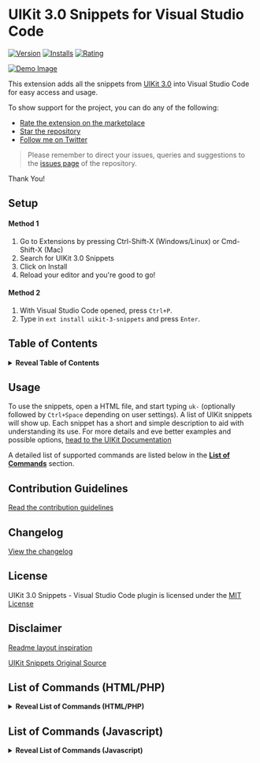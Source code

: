 # UIKit 3.0 Snippets for Visual Studio Code

[![Version](https://vsmarketplacebadge.apphb.com/version/Keno.uikit-3-snippets.svg)](https://marketplace.visualstudio.com/items?itemName=Keno.uikit-3-snippets)
[![Installs](https://vsmarketplacebadge.apphb.com/installs/Keno.uikit-3-snippets.svg)](https://marketplace.visualstudio.com/items?itemName=Keno.uikit-3-snippets)
[![Rating](https://vsmarketplacebadge.apphb.com/rating/Keno.uikit-3-snippets.svg)](https://marketplace.visualstudio.com/items?itemName=Keno.uikit-3-snippets)

[![Demo Image](https://zippy.gfycat.com/AmusingGiftedJumpingbean.gif)](https://gfycat.com/AmusingGiftedJumpingbean)

This extension adds all the snippets from [UIKit 3.0](https://getuikit.com/docs/introduction) into Visual Studio Code for easy access and usage.

To show support for the project, you can do any of the following:

- [Rate the extension on the marketplace](https://marketplace.visualstudio.com/items?itemName=Keno.uikit-3-snippets)
- [Star the repository](https://github.com/dons20/UIKit-VSCode)
- [Follow me on Twitter](https://twitter.com/KCInnovations)

> Please remember to direct your issues, queries and suggestions to the [issues page](https://github.com/dons20/UIKit-VSCode/issues) of the repository.

Thank You!

## Setup

#### Method 1

1. Go to Extensions by pressing Ctrl-Shift-X (Windows/Linux) or Cmd-Shift-X (Mac)
2. Search for UIKit 3.0 Snippets
3. Click on Install
4. Reload your editor and you're good to go!

#### Method 2

1. With Visual Studio Code opened, press `Ctrl+P`.
2. Type in `ext install uikit-3-snippets` and press `Enter`.

## Table of Contents

<details>
  <summary><strong>Reveal Table of Contents</strong></summary>
  <p>

- [UIKit 3.0 Snippets](#uikit-30-snippets-for-visual-studio-code)
- [Setup](#setup)
  - [Method 1](#method-1)
  - [Method 2](#method-2)
- [Table of Contents](#table-of-contents)
- [Usage](#usage)
- [Contribution Guidelines](#contribution-guidelines)
  - [Snippet Template](#snippet-template)
- [Changelog](#changelog)
- [License](#license)
- [Disclaimer](#disclaimer)
- [List of Commands (HTML5/PHP)](#list-of-commands-htmlphp)

  <details>
  <summary><strong>Reveal List of Commands (HTML5/PHP)</strong></summary>
  <p>

  - [UIKit Master Template](#uikit-master-template)
  - [Accordion](#accordion)
  - [Alert](#alert)
  - [Alignment](#alignment)
  - [Animation](#animation)
  - [Article](#article)
  - [Background](#background)
  - [Badge](#badge)
  - [Breadcrumb](#breadcrumb)
  - [Button](#button)
  - [Card](#card)
  - [Close](#close)
  - [Column](#column)
  - [Comment](#comment)
  - [Container](#container)
  - [Countdown](#countdown)
  - [Cover](#cover)
  - [Description List](#description-list)
  - [Disabled](#disabled)
  - [Divider](#divider)
  - [Dotnav](#dotnav)
  - [Drop](#drop)
  - [Dropdown](#dropdown)
  - [Flex](#flex)
  - [Form](#form)
  - [Grid](#grid)
  - [Grid Parallax](#grid-parallax)
  - [Heading](#heading)
  - [Icon](#icon)
  - [Iconnav](#iconnav)
  - [Inverse](#inverse)
  - [Label](#label)
  - [Lightbox](#lightbox)
  - [Link](#link)
  - [List](#list)
  - [Margin](#margin)
  - [Marker](#marker)
  - [Modal](#modal)
  - [Nav](#nav)
  - [Navbar](#navbar)
  - [Notification](#notification)
  - [Offcanvas](#offcanvas)
  - [Overlay](#overlay)
  - [Padding](#padding)
  - [Pagination](#pagination)
  - [Parallax](#parallax)
  - [Placeholder](#placeholder)
  - [Position](#position)
  - [Progress](#progress)
  - [Scroll](#scroll)
  - [Scrollspy](#scrollspy)
  - [Search](#search)
  - [Section](#section)
  - [Slidenav](#slidenav)
  - [Slider](#slider)
  - [Slideshow](#slideshow)
  - [Sortable](#sortable)
  - [Spinner](#spinner)
  - [Sticky](#sticky)
  - [Subnav](#subnav)
  - [Switcher](#switcher)
  - [Tab](#tab)
  - [Table](#table)
  - [Text](#text)
  - [Thumbnav](#thumbnav)
  - [Tile](#tile)
  - [Toggle](#toggle)
  - [Tooltip](#tooltip)
  - [Totop](#totop)
  - [Transition](#transition)
  - [Upload](#upload)
  - [Utility](#utility)
  - [Visibility](#visibility)
  - [Width](#width)
    </p>
    </details>

- [List of Commands (Javascript)](#list-of-commands-javascript)

      <details>
      <summary><strong>Reveal List of Commands (Javascript)</strong></summary>
      <p>

        * [Accordion JS](#accordion-js)
        * [Alert JS](#alert-js)
        * [Countdown JS](#countdown-js)
        * [Cover JS](#cover-js)
        * [Drop JS](#drop-js)
        * [Dropdown JS](#dropdown-js)
        * [Form JS](#form-js)
        * [Grid JS](#grid-js)
        * [Grid Parallax JS](#grid-parallax-js)
        * [Icon JS](#icon-js)
        * [Lightbox JS](#lightbox-js)
        * [Margin JS](#margin-js)
        * [Modal JS](#modal-js)
        * [Nav JS](#nav-js)
        * [Navbar JS](#navbar-js)
        * [Notification JS](#notification-js)
        * [Offcanvas JS](#offcanvas-js)
        * [Parallax JS](#parallax-js)
        * [Scroll JS](#scroll-js)
        * [Scrollspy JS](#scrollspy-js)
        * [Slider JS](#slider-js)
        * [Slideshow JS](#slideshow-js)
        * [Sortable JS](#sortable-js)
        * [Sticky JS](#sticky-js)
        * [Switcher JS](#switcher-js)
        * [Tab JS](#tab-js)
        * [Toggle JS](#toggle-js)
        * [Tooltip JS](#tooltip-js)
        * [Upload JS](#upload-js)
      </p>
      </details>

    </p>
  </details>

## Usage

To use the snippets, open a HTML file, and start typing `uk-` (optionally followed by `Ctrl+Space` depending on user settings). A list of UIKit snippets will show up.
Each snippet has a short and simple description to aid with understanding its use.
For more details and eve better examples and possible options, [head to the UIKit Documentation](https://getuikit.com/docs/introduction)

A detailed list of supported commands are listed below in the [**List of Commands**](#list-of-commands-htmlphp) section.

## Contribution Guidelines

[Read the contribution guidelines](./CONTRIBUTING.md)

## Changelog

[View the changelog](./CHANGELOG.md)

## License

UIKit 3.0 Snippets - Visual Studio Code plugin is licensed under the [MIT License](http://opensource.org/licenses/MIT)

## Disclaimer

[Readme layout inspiration](https://github.com/thekalinga/bootstrap4-vscode)

[UIKit Snippets Original Source](https://getuikit.com/docs/introduction)

## List of Commands (HTML/PHP)

<details>
  <summary><strong>Reveal List of Commands (HTML/PHP)</strong></summary>
  <p>
  
### UIKit Master Template
<details><summary>Reveal Content</summary>
<p>

|     Trigger     |                   Description                   |
| :-------------: | :---------------------------------------------: |
|      uk-$       |         Creates a basic UIKit template          |
| uk-$-css-import | Imports the default minified css file for UIKit |
| uk-$-js-import  |     Imports the minified scripts for UIKit      |

</p>
</details>

### Accordion

<details><summary>Reveal Content</summary>
<p>

|          Trigger           |                              Description                              |
| :------------------------: | :-------------------------------------------------------------------: |
|        uk-accordion        | [Attribute] Used to create an accordion element in a parent container |
|    uk-accordion-sample     |                 Creates a sample Accordion component                  |
|  uk-accordion-no-collapse  |               Accordion that always keeps one item open               |
| uk-accordion-multiple-open |       Accordion that allows multiple items to be opened at once       |
|  uk-accordion-open-index   |                Accordion that opens an item by default                |

</p>
</details>

### Alert

<details><summary>Reveal Content</summary>
<p>

|     Trigger      |                          Description                           |
| :--------------: | :------------------------------------------------------------: |
|     uk-alert     | [Attribute] Used to create an alert element in a block element |
| uk-alert-default |                A default alert applied to a div                |
|  uk-alert-close  |                  An alert with a close button                  |
| uk-alert-styled  |              An alert with a chosen style applied              |

</p>
</details>

### Alignment

<details><summary>Reveal Content</summary>
<p>

|       Trigger       |                    Description                    |
| :-----------------: | :-----------------------------------------------: |
|      uk-align       | [Class] Floats the element to a selected position |
| uk-align-responsive |   [Class] Floats the element on specific widths   |

</p>
</details>

### Animation

<details><summary>Reveal Content</summary>
<p>

|            Trigger            |                            Description                             |
| :---------------------------: | :----------------------------------------------------------------: |
|       uk-animation-fade       |                    [Class] The element fades in                    |
|      uk-animation-scale       |         [Class] The element fades in and scales up or down         |
|      uk-animation-slide       | [Class] The element fades in and slides in from a chosen direction |
|   uk-animation-slide-custom   |       [Class] The element slides in with a specific distance       |
|     uk-animation-kenburns     |       [Class] The element scales slowly up without fading in       |
|      uk-animation-shake       |                     [Class] The element shakes                     |
|     uk-animation-reverse      |          [Class] The element's animation plays in reverse          |
|       uk-animation-fast       |      [Class] The element's animation plays at a faster speed       |
| uk-animation-transform-origin |      [Class] The element scales in from a different direction      |

</p>
</details>

### Article

<details><summary>Reveal Content</summary>
<p>

|      Trigger      |                 Description                 |
| :---------------: | :-----------------------------------------: |
| uk-article-basic  |           A basic article layout            |
| uk-article-sample | A complete sample article with placeholders |

</p>
</details>

### Background

<details><summary>Reveal Content</summary>
<p>

|            Trigger             |                             Description                             |
| :----------------------------: | :-----------------------------------------------------------------: |
|      uk-background-color       |            [Class] Applies the selected background color            |
|       uk-background-size       |       [Class] Scales the background image to a selected size        |
|     uk-background-position     |     [Class] Alters the initial position of the background iamge     |
|     uk-background-norepeat     |      [Class] Prevents the background image from being repeated      |
|      uk-background-fixed       |          [Class] Locks the image in place while scrolling           |
| uk-background-image-responsive | [Class] Shows the background image on widths of chosen size upwards |
|      uk-background-blend       |     [Class] Applies a chosen blend mode to the background image     |

</p>
</details>

### Badge

<details><summary>Reveal Content</summary>
<p>

|     Trigger     |                           Description                            |
| :-------------: | :--------------------------------------------------------------: |
|    uk-badge     | [Class] Used to create a notification badge in an inline element |
|  uk-badge-span  |             Creates a simple notification badge span             |
| uk-badge-anchor |            Creates a simple notification badge anchor            |

</p>
</details>

### Breadcrumb

<details><summary>Reveal Content</summary>
<p>

|      Trigger       |               Description                |
| :----------------: | :--------------------------------------: |
|   uk-breadcrumb    | [Class] Used to create a breadcrumb list |
| uk-breadcrumb-list |    Creates a default breadcrumb list     |

</p>
</details>

### Button

<details><summary>Reveal Content</summary>
<p>

|         Trigger          |                        Description                         |
| :----------------------: | :--------------------------------------------------------: |
|     uk-button-anchor     |           Creates an anchor with a button style            |
|     uk-button-styled     |            Creates a button with a chosen style            |
|    uk-button-disabled    |                 Creates a disabled button                  |
|      uk-button-size      |           Creates a button with a selected size            |
|    uk-button-dropdown    |       Creates a button that toggles a dropdown menu        |
|     uk-button-group      |                 Creates a group of buttons                 |
| uk-button-group-dropdown | Creates a button group with a dropdown toggle on the right |

</p>
</details>

### Card

<details><summary>Reveal Content</summary>
<p>

|        Trigger        |                                 Description                                  |
| :-------------------: | :--------------------------------------------------------------------------: |
|    uk-card-styled     |                      Creates a card with a chosen style                      |
|   uk-card-secondary   |                    Creates a card with a secondary style                     |
|     uk-card-hover     |                      Creates a card with a hover effect                      |
|     uk-card-small     |                     Creates a card with reduced padding                      |
|     uk-card-large     |                    Creates a card with increased padding                     |
| uk-card-header-footer |                  Creates a card divided into three sections                  |
|     uk-card-media     |             Displays an image inside a card without any spacing              |
|  uk-card-horizontal   | Creates a card with a horizontal layout (Ideal for media-left & media-right) |
|     uk-card-badge     |                  Creates a card with a styled badge inside                   |

</p>
</details>

### Close

<details><summary>Reveal Content</summary>
<p>

|        Trigger        |                Description                |
| :-------------------: | :---------------------------------------: |
|       uk-close        | [Attribute] Used to create a close button |
|    uk-close-button    |          Creates a close button           |
| uk-close-button-large |       Creates a larger close button       |

</p>
</details>

### Column

<details><summary>Reveal Content</summary>
<p>

|       Trigger        |                                      Description                                      |
| :------------------: | :-----------------------------------------------------------------------------------: |
|      uk-column       |                [Class] Displays the inline content in multiple columns                |
| uk-column-responsive | [Class] Displays the inline content in multiple columns on specific width breakpoints |
|  uk-column-divider   |     [Class] Displays the inline content in multiple columns seperated by dividers     |
|    uk-column-span    |            Creates a column with an inline element that spans each column             |

</p>
</details>

### Comment

<details><summary>Reveal Content</summary>
<p>

|      Trigger       |                     Description                      |
| :----------------: | :--------------------------------------------------: |
| uk-comment-default |          Creates a standard comment layout           |
| uk-comment-primary | Creates a highlighted comment with a standard layout |
|  uk-comment-list   |         Creates a nestable list of comments          |

</p> 
</details>

### Container

<details><summary>Reveal Content</summary>
<p>

|       Trigger        |                 Description                 |
| :------------------: | :-----------------------------------------: |
|     uk-container     | [Class] Used to create a centered container |
| uk-container-default |        Creates a centered container         |
|  uk-container-size   |    Creates a container with varying size    |

</p>
</details>

### Countdown

<details><summary>Reveal Content</summary>
<p>

|        Trigger         |                               Description                                |
| :--------------------: | :----------------------------------------------------------------------: |
|      uk-countdown      |               [Attribute] Used to create a countdown timer               |
|  uk-countdown-sample   | Creates a countdown timer. Date is in the format: YYYY-MM-DDThh:mm:ssTZD |
| uk-countdown-separator |     Creates a countdown timer with each number separated by a colon      |
|   uk-countdown-label   |        Used to add a label to each number on the countdown timer         |

</p>
</details>

### Cover

<details><summary>Reveal Content</summary>
<p>

|            Trigger            |                         Description                         |
| :---------------------------: | :---------------------------------------------------------: |
|      uk-cover-container       |       Creates an image that covers its parent element       |
|   uk-cover-container-video    |       Creates a video that covers its parent element        |
|   uk-cover-container-iframe   |      Creates an iframe that covers its parent element       |
| uk-cover-container-responsive | Creates an element that scales responsively with its parent |

</p>
</details>

### Description List

<details><summary>Reveal Content</summary>
<p>

|           Trigger           |                               Description                                |
| :-------------------------: | :----------------------------------------------------------------------: |
|     uk-description-list     |                [Class] Used to create a description list                 |
| uk-description-list-sample  | Creates a sample list to display terms and descriptions below each other |
| uk-description-list-divider |                    Creates a divided description list                    |

</p>
</details>

### Disabled

<details><summary>Reveal Content</summary>
<p>

|   Trigger   |              Description               |
| :---------: | :------------------------------------: |
| uk-disabled | [Class] Disables an item within a list |

</p>
</details>

### Divider

<details><summary>Reveal Content</summary>
<p>

|     Trigger      |             Description             |
| :--------------: | :---------------------------------: |
| uk-divider-icon  | Creates a divider with a decoration |
| uk-divider-small |      Creates a smaller divider      |

</p>
</details>

### Dotnav

<details><summary>Reveal Content</summary>
<p>

|           Trigger           |                      Description                       |
| :-------------------------: | :----------------------------------------------------: |
|          uk-dotnav          |          Creates a navigation list with dots           |
|     uk-dotnav-vertical      |      Creates a vertical navigation list with dots      |
|      uk-dotnav-overlay      |     Creates a dotnav as an overlay for an element      |
| uk-dotnav-centered-viewport | Creates a dotnav centered vertically and aligned right |

</p>
</details>

### Drop

<details><summary>Reveal Content</summary>
<p>

|         Trigger          |                         Description                         |
| :----------------------: | :---------------------------------------------------------: |
|         uk-drop          |         [Attribute] Used to create a drop component         |
|      uk-drop-basic       |               Creates a basic drop component                |
|     uk-drop-example      |       Creates two example drops with different modes        |
|       uk-drop-grid       |              Creates a drop with a grid inside              |
|     uk-drop-position     |         Creates a drop with its alignment adjusted          |
|     uk-drop-boundary     | Creates a drop with a predetermined element as its boundary |
| uk-drop-boundary-aligned |           Creates a drop aligned to its boundary            |
|      uk-drop-offset      |                Creates a drop with an offset                |
|     uk-drop-animated     |                Creates a drop with an offset                |

</p>
</details>

### Dropdown

<details><summary>Reveal Content</summary>
<p>

|           Trigger            |                              Description                               |
| :--------------------------: | :--------------------------------------------------------------------: |
|         uk-dropdown          | [Attribute] Used to create a dropdown in a block element such as a div |
|      uk-dropdown-basic       |          Creates a basic dropdown underneath a button toggle           |
|   uk-dropdown-basic-inline   |            Creates a basic dropdown grouped with its toggle            |
|       uk-dropdown-nav        |              Creates a dropdown containing a nav element               |
|       uk-dropdown-grid       |                  Creates a dropdown containing a grid                  |
|     uk-dropdown-position     |             Creates a dropdown with its alignment adjusted             |
|     uk-dropdown-boundary     |         Determines a parent element as the dropdown's boundary         |
| uk-dropdown-boundary-aligned |              Aligns the dropdown to the parent's boundary              |
|      uk-dropdown-offset      |                Defines a custom offset for the dropdown                |
|     uk-dropdown-animated     |             Applies one or more animations to the dropdown             |

</p>
</details>

### Flex

<details><summary>Reveal Content</summary>
<p>

|                 Trigger                 |                                    Description                                    |
| :-------------------------------------: | :-------------------------------------------------------------------------------: |
|                 uk-flex                 |            [Class] Used to apply a flexbox layout model to an element             |
|              uk-flex-block              |             Creates a flex container and behaves like a block element             |
|             uk-flex-inline              |            Creates a flex container and behaves like an inline element            |
|      uk-flex-horizontal-alignment       | Defines the horizontal alignment of flex items and distributes space between them |
| uk-flex-horizontal-alignment-responsive |     Defines the horizontal alignment of flex items on specific device widths      |
|       uk-flex-vertical-alignment        |  Defines the vertical alignment of flex items and distributes space between them  |
|            uk-flex-direction            |        Defines the axis that flex items are placed on and their direction         |
|          uk-flex-wrap-modifier          |        Defines the axis that flex items are placed on and their direction         |
|           uk-flex-item-order            |          [Class] Displays an item as the first or last one (Add to item)          |
|         uk-flex-item-dimensions         |    [Class] Determines how much space a flex item should take up (Add to item)     |
|          uk-flex-grid-example           |                     Creates a sample flex with a grid inside                      |

</p>
</details>

### Form

<details><summary>Reveal Content</summary>
<p>

|         Trigger         |                                                   Description                                                    |
| :---------------------: | :--------------------------------------------------------------------------------------------------------------: |
|     uk-form-sample      |                               Creates a sample form with all elements as reference                               |
|    uk-form-fieldset     |                                          Creates a fieldset for a form                                           |
|     uk-form-legend      |                                           Creates a legend for a form                                            |
|     uk-form-states      |                                 [Class] Applies a custom state to a form control                                 |
|    uk-form-disabled     |                                             Disables a form control                                              |
|      uk-form-sizes      |                                Modifies the size of an input, select or textarea                                 |
| uk-form-width-modifiers |                                Modifies the width of an input, select or textarea                                |
|      uk-form-blank      |                                      Minimizes the styling of form controls                                      |
|     uk-form-stacked     |                                 Stacks labels and controls on top of each other                                  |
|   uk-form-horizontal    | Aligns labels and controls horizontally (use uk-form-controls-text to better align checkboxes and radio buttons) |
|      uk-form-icon       |                Creates a form control with an icon inside to the left (or right with flip class)                 |
|   uk-form-icon-click    |                                     Creates a form icon that can be clicked                                      |
|  uk-form-grid-example   |                                     Creates a form defined by a grid layout                                      |
| uk-form-custom-control  |                         Replaces a file input or select form with your own HTML content                          |

</p>
</details>

### Grid

<details><summary>Reveal Content</summary>
<p>

|         Trigger         |                          Description                          |
| :---------------------: | :-----------------------------------------------------------: |
|         uk-grid         |   [Attribute] Used to create a grid container inside a div    |
|     uk-grid-stacked     |            Creates a basic stacked grid container             |
|    uk-grid-expanded     | Creates an expanded grid container with elements side by side |
| uk-grid-gutter-modifier |            Modifies the spacing between grid items            |
|  uk-grid-nested-sample  |                 Creates a sample nested grid                  |
|     uk-grid-divided     |              Seperates each grid cell with lines              |
|  uk-grid-match-height   |             Matches the height of all grid cells              |
|   uk-grid-match-cell    |           [Class] Matches the height of a grid cell           |
|      uk-grid-width      |             Manually determines the column widths             |
|      uk-grid-flex       |               Combines a grid element with flex               |

</p>
</details>

### Grid Parallax

<details><summary>Reveal Content</summary>
<p>

|     Trigger      |                             Description                             |
| :--------------: | :-----------------------------------------------------------------: |
| uk-grid-parallax | [Attribute] Used to add a scrolling effect to columns within a grid |

</p>
</details>

### Heading

<details><summary>Reveal Content</summary>
<p>

|          Trigger          |                           Description                            |
| :-----------------------: | :--------------------------------------------------------------: |
|    uk-heading-primary     |           [Class] Used to create an emphasized heading           |
| uk-heading-primary-sample |                  Creates an emphasized heading                   |
|    uk-heading-divider     |    [Class] Used to create a heading with a divider underneath    |
| uk-heading-divider-sample |           Creates a heading with a divider underneath            |
|     uk-heading-bullet     |         [Class] Used to create a heading used in a list          |
| uk-heading-bullet-sample  |               Creates a heading as part of a list                |
|      uk-heading-line      | [Class] Used to create a heading with a vertically centered line |
|  uk-heading-line-sample   |        Creates a heading with a vertically centered line         |

</p>
</details>

### Icon

<details><summary>Reveal Content</summary>
<p>

|         Trigger         |                                        Description                                        |
| :---------------------: | :---------------------------------------------------------------------------------------: |
|      uk-icon-span       |    Creates an icon within a span. (List of Icons Here: https://getuikit.com/docs/icon)    |
|      uk-icon-link       |    Creates an icon within a link. (List of Icons Here: https://getuikit.com/docs/icon)    |
|      uk-icon-ratio      |                        Modifies the size of the icon by the ratio                         |
|  uk-icon-link-modifier  | Resets the default link styling to a more muted color when using an icon inside an anchor |
| uk-icon-button-modifier |                                  Creates an icon button                                   |
| uk-icon-image-modifier  |                     Scales a background image to the size of an icon                      |

</p>
</details>

### Iconnav

<details><summary>Reveal Content</summary>
<p>

|        Trigger        |                       Description                       |
| :-------------------: | :-----------------------------------------------------: |
|      uk-iconnav       | [Class] Used to create a navigation consisting of icons |
| uk-iconnav-horizontal |        Creates a navigation consisting of icons         |
|  uk-iconnav-vertical  |    Creates a vertical navigation consisting of icons    |

</p>
</details>

### Inverse

<details><summary>Reveal Content</summary>
<p>

|     Trigger      |                                       Description                                       |
| :--------------: | :-------------------------------------------------------------------------------------: |
|     uk-light     | [Class] Used to improve the visibility of objects on light backgrounds in a light style |
| uk-inverse-light |         Improves the visibility of objects on dark backgrounds in a light style         |
|     uk-dark      | [Class] Used to improve the visibility of objects on light backgrounds in a dark style  |
| uk-inverse-dark  |         Improves the visibility of objects on light backgrounds in a dark style         |

</p>
</details>

### Label

<details><summary>Reveal Content</summary>
<p>

|     Trigger      |                   Description                    |
| :--------------: | :----------------------------------------------: |
|     uk-label     | [Class] Used to create a label in a span element |
| uk-label-default |       Creates a label with a default style       |
| uk-label-success |       Creates a label with a success style       |
| uk-label-warning |       Creates a label with a warning style       |
| uk-label-danger  |       Creates a label with a danger style        |

</p>
</details>

### Lightbox

<details><summary>Reveal Content</summary>
<p>

|            Trigger            |                               Description                                |
| :---------------------------: | :----------------------------------------------------------------------: |
|          uk-lightbox          | [Attribute] Turns all the anchors inside a container into lightbox links |
|       uk-lightbox-basic       |            Creates a lightbox container with an anchor inside            |
|      uk-lightbox-caption      |        Creates a lightbox container with a caption at the bottom         |
|     uk-lightbox-animation     |    Creates a lightbox container with a modified transition animation     |
| uk-lightbox-alternate-content |         Creates a lightbox container with multiple content types         |

</p>
</details>

### Link

<details><summary>Reveal Content</summary>
<p>

|     Trigger     |                      Description                       |
| :-------------: | :----------------------------------------------------: |
|  uk-link-muted  |           Creates a link with a muted style            |
|  uk-link-text   |         Creates a link with a body text style          |
| uk-link-heading |          Creates a link with a heading style           |
|  uk-link-reset  | Creates a link that inherits its color from its parent |

</p>
</details>

### List

<details><summary>Reveal Content</summary>
<p>

|         Trigger          |                                         Description                                         |
| :----------------------: | :-----------------------------------------------------------------------------------------: |
|         uk-list          |                  [Class] Used to create a basic ordered or unordered list                   |
|      uk-list-basic       |                          Creates a basic ordered or unordered list                          |
| uk-list-bullet-modifier  |                                   Creates a bulleted list                                   |
| uk-list-divider-modifier |                                   Creates a divided list                                    |
| uk-list-striped-modifier |                                   Creates a striped list                                    |
|  uk-list-large-modifier  | Creates a list with increased spacing between items. Can be combined with other list styles |

</p>
</details>

### Margin

<details><summary>Reveal Content</summary>
<p>

|          Trigger          |                                          Description                                          |
| :-----------------------: | :-------------------------------------------------------------------------------------------: |
|         uk-margin         |    [Class] Adds top margin, if it is preceded by another element, and always bottom margin    |
|    uk-margin-position     |                         [Class] Adds the selected margin to that side                         |
|      uk-margin-size       |                             [Class] Adds a margin of chosen size                              |
|  uk-margin-size-position  |                    [Class] Adds a margin of chosen size to the chosen side                    |
|     uk-margin-remove      |                                  [Class] Removes all margins                                  |
| uk-margin-remove-position |                         [Class] Removes the margin the chosen side(s)                         |
|      uk-margin-auto       |        [Class] Sets left and right margins to auto, centering block and flex elements         |
|  uk-margin-auto-position  | [Class] Sets the selected margin to auto, pushing block and flex elements to the opposite end |
| uk-margin-dynamic-sample  |         Automatically adds spacing to stacking elements with the uk-margin attribute          |

</p>
</details>

### Marker

<details><summary>Reveal Content</summary>
<p>

|  Trigger  |                                   Description                                   |
| :-------: | :-----------------------------------------------------------------------------: |
| uk-marker | [Attribute] Used to create a marker icon that can be displayed on top of images |

</p>
</details>

### Modal

<details><summary>Reveal Content</summary>
<p>

|           Trigger           |                         Description                         |
| :-------------------------: | :---------------------------------------------------------: |
|          uk-modal           |             [Attribute] Used to create a modal              |
|       uk-modal-sample       |            Creates a modal with a button toggle             |
|   uk-modal-close-default    |          Creates a modal with close button inside           |
|   uk-modal-close-outside    |          Creates a modal with close button outside          |
|       uk-modal-center       |    Creates a centered modal using the parameter 'center'    |
|   uk-modal-header-footer    |   Creates a modal divided into different content sections   |
|      uk-modal-caption       |        Creates a modal with a caption outside of it         |
| uk-modal-container-modifier | Creates a modal that expands to the default container width |
|   uk-modal-full-modifier    |         Creates a modal that fills the entire page          |

</p>
</details>

### Nav

<details><summary>Reveal Content</summary>
<p>

|            Trigger             |                              Description                              |
| :----------------------------: | :-------------------------------------------------------------------: |
|             uk-nav             |          [Class] Used to create a nav with optional styling           |
|         uk-nav-default         |                  Creates a nav with default styling                   |
|         uk-nav-nested          |               Creates a nested nav with default styling               |
|        uk-nav-accordion        |        Creates an accordion-styled nav with icons for parents         |
| uk-nav-accordion-multiple-open | Creates an accordion nav that can have multiple sub-navs open at once |
|         uk-nav-header          |                         Creates a nav header                          |
|         uk-nav-divider         |                         Creates a nav divider                         |
|         uk-nav-primary         |                 Creates a nav with emphasized styling                 |
|         uk-nav-center          |                        Creates a centered nav                         |
|        uk-nav-dropdown         |                      Creates a nav in a dropdown                      |
|         uk-nav-navbar          |                       Creates a nav in a navbar                       |

</p>
</details>

### Navbar

<details><summary>Reveal Content</summary>
<p>

|               Trigger               |                                   Description                                   |
| :---------------------------------: | :-----------------------------------------------------------------------------: |
|              uk-navbar              |                   [Attribute] Used to create a navigation bar                   |
|          uk-navbar-sample           |                        Creates a primary navigation bar                         |
|         uk-navbar-multiple          |            Creates multiple navigations inside the navbar container             |
|           uk-navbar-click           |          Creates a primary navigation bar that is toggled with a click          |
|        uk-navbar-transparent        |                      Creates a transparent navigation bar                       |
|         uk-navbar-subtitle          |                      Creates a subtitle for a navbar item                       |
|      uk-navbar-custom-content       |   Creates a navbar which can hold custom items (text, icons, buttons, forms)    |
|       uk-navbar-centered-logo       |                      Creates a navbar with a centered logo                      |
|        uk-navbar-toggle-item        |                    Creates a navbar with an icon as a toggle                    |
|         uk-navbar-dropdown          |                   Creates a navbar with a dropdown component                    |
| uk-navbar-dropdown-multiple-columns |                 Creates a navbar dropdown with multiple columns                 |
|  uk-navbar-dropdown-boundary-align  |         Creates a navbar with dropdowns aligned to the navbar boundary          |
|     uk-navbar-dropdown-justify      |                    Creates a navbar with dropdowns justified                    |
|          uk-navbar-dropbar          |                    Creates a navbar with dropdowns justified                    |
|       uk-navbar-dropbar-push        | Creates a navbar with a dropdown that pushes page content down to fit the space |

</p>
</details>

### Notification

<details><summary>Reveal Content</summary>
<p>

|           Trigger            |                   Description                    |
| :--------------------------: | :----------------------------------------------: |
|   uk-notification-example    | Creates a notification example using javascript  |
| uk-notification-html-message |     Creates a notification with html content     |
|   uk-notification-position   | Creates a notification with an adjusted position |
|    uk-notification-style     |          Creates a styled notification           |
|  uk-notification-close-all   |             Closes all notifications             |

</p>
</details>

### Offcanvas

<details><summary>Reveal Content</summary>
<p>

|           Trigger           |                              Description                              |
| :-------------------------: | :-------------------------------------------------------------------: |
|        uk-offcanvas         |               [Attribute] Used to create an off-canvas                |
|     uk-offcanvas-sample     |                      Creates a basic off-canvas                       |
|    uk-offcanvas-overlay     |        Creates an off-canvas that adds an overlay to the page         |
| uk-offcanvas-flip-modifier  |          Creates an off-canvas that slides in from the right          |
| uk-offcanvas-animation-mode | Creates an off-canvas with a modified animation mode for its entrance |
|      uk-offcanvas-nav       |           Creates an off-canvas containing a nav component            |

</p>
</details>

### Overlay

<details><summary>Reveal Content</summary>
<p>

|         Trigger          |                      Description                       |
| :----------------------: | :----------------------------------------------------: |
|        uk-overlay        |      [Class] Used to create a basic image overlay      |
|     uk-overlay-basic     | Creates a basic image overlay at a modifiable position |
| uk-overlay-style-default |     Creates an image overlay with a default style      |
| uk-overlay-style-primary |     Creates an image overlay with a primary style      |
|     uk-overlay-icon      |             Creates an image overlay icon              |

</p>
</details>

### Padding

<details><summary>Reveal Content</summary>
<p>

|          Trigger           |                          Description                          |
| :------------------------: | :-----------------------------------------------------------: |
|         uk-padding         |          [Class] Adds default padding to the element          |
|      uk-padding-size       |    [Class] Adds a smaller or larger padding to the element    |
|     uk-padding-remove      |          [Class] Removes all padding from an element          |
| uk-padding-remove-position | [Class] Removes padding from the chosen side(s) of an element |

</p>
</details>

### Pagination

<details><summary>Reveal Content</summary>
<p>

|           Trigger           |                               Description                               |
| :-------------------------: | :---------------------------------------------------------------------: |
|        uk-pagination        | [Class] Used to create a simple pagination for navigation through pages |
|     uk-pagination-basic     |        Creates a simple pagination for navigation through pages         |
|   uk-pagination-alignment   |              Creates a simple pagination aligned with flex              |
| uk-pagination-previous-next |        Creates a previous and next button inside of a pagination        |

</p>
</details>

### Parallax

<details><summary>Reveal Content</summary>
<p>

|          Trigger          |                                               Description                                                |
| :-----------------------: | :------------------------------------------------------------------------------------------------------: |
|        uk-parallax        |       [Attribute] Used to animate CSS properties depending on the scroll position of the document        |
|  uk-parallax-properties   |             [Attribute] Inserts the parallax attribute with a list of animatable properties              |
|   uk-parallax-start-end   |         [Attribute] Sets the start and end values of a property by seperating them with a comma          |
|   uk-parallax-viewport    | [Attribute] Defines how far inside the viewport the element is scrolled until the animation is completed |
|    uk-parallax-sample     |                                Creates a sample div with parallax enabled                                |
| uk-parallax-nested-sample |                                    Showcases nested parallax elements                                    |
| uk-parallax-target-sample |             Creates a parallax animation based on the viewport visibility of another element             |
| uk-parallax-easing-sample |                        Creates a parallax element with a modifiable easing value                         |
| uk-parallax-color-sample  |                            Creates a parallax element with a color transition                            |
| uk-parallax-filter-sample |                               Creates a parallax element with css filters                                |

</p>
</details>

### Placeholder

<details><summary>Reveal Content</summary>
<p>

|        Trigger        |                Description                 |
| :-------------------: | :----------------------------------------: |
|    uk-placeholder     | [Class] Used to create a placeholder space |
| uk-placeholder-sample |        Creates a placeholder space         |

</p>
</details>

### Position

<details><summary>Reveal Content</summary>
<p>

|       Trigger        |                                              Description                                              |
| :------------------: | :---------------------------------------------------------------------------------------------------: |
|     uk-position      |                         [Class] Positions the element at the chosen location                          |
| uk-position-extended | [Class] Positions the element at specific locations without it being spread over its parent container |
|  uk-position-cover   |                         [Class] Positions the element to cover its container                          |
|  uk-position-small   |                [Class] Positions the element at specific locations with a small margin                |
|  uk-position-medium  |               [Class] Positions the element at specific locations with a medium margin                |
|  uk-position-large   |                [Class] Positions the element at specific locations with a large margin                |
| uk-position-relative |                         [Class] Positions the element at a relative position                          |
| uk-position-absolute |                         [Class] Positions the element at an absolute position                         |
|  uk-position-fixed   |                           [Class] Positions the element at a fixed position                           |
| uk-position-z-index  |                       [Class] Positions the element at a z-index position of 1                        |

</p>
</details>

### Progress

<details><summary>Reveal Content</summary>
<p>

|      Trigger       |              Description              |
| :----------------: | :-----------------------------------: |
|    uk-progress     | [Class] Used to create a progress bar |
| uk-progress-sample |        Creates a progress bar         |

</p>
</details>

### Scroll

<details><summary>Reveal Content</summary>
<p>

|     Trigger      |                                           Description                                            |
| :--------------: | :----------------------------------------------------------------------------------------------: |
|    uk-scroll     | [Attribute] Used to create a link that smooth scrolls to the targeted element with a matching id |
| uk-scroll-anchor |           Creates a link that smooth scrolls to the targetted element with matching id           |

</p>
</details>

### Scrollspy

<details><summary>Reveal Content</summary>
<p>

|       Trigger       |                               Description                               |
| :-----------------: | :---------------------------------------------------------------------: |
|    uk-scrollspy     |            [Attribute] Used to add a scrollspy to an element            |
| uk-scrollspy-sample | Adds the scrollspy attribute to an element and animates it when in view |
| uk-scrollspy-group  | Adds the scrollspy attribute to an element and animates it when in view |

</p>
</details>

### Search

<details><summary>Reveal Content</summary>
<p>

|         Trigger         |                      Description                      |
| :---------------------: | :---------------------------------------------------: |
|        uk-search        |          [Class] Used to create a search bar          |
|    uk-search-default    |       Creates a search bar with default styling       |
|     uk-search-icon      |  Creates a search bar with a search icon to the left  |
|   uk-search-icon-flip   | Creates a search bar with a search icon to the right  |
|  uk-search-icon-button  |   Creates a search bar with a clickable search icon   |
|     uk-search-large     |              Creates a larger search bar              |
|    uk-search-navbar     | Creates a search bar that can be used within a navbar |
|    uk-search-toggle     |         Creates a toggle using a search icon          |
| uk-search-navbar-toggle |    Creates a search icon toggle inside of a navbar    |

</p>
</details>

### Section

<details><summary>Reveal Content</summary>
<p>

|           Trigger           |                             Description                             |
| :-------------------------: | :-----------------------------------------------------------------: |
|         uk-section          |       [Class] Used to create a section with optional styling        |
|     uk-section-default      |               Creates a section with a default style                |
|      uk-section-muted       |                Creates a section with a muted style                 |
|     uk-section-primary      |               Creates a section with a primary style                |
|    uk-section-secondary     |              Creates a section with a secondary style               |
|  uk-section-preserve-color  | Creates a section that preserves the font colours of child elements |
|  uk-section-size-modifier   |           Creates a section with modified padding applied           |
| uk-section-overlap-modifier | Creates a section that applies a border image and a negative offset |

</p>
</details>

### Slidenav

<details><summary>Reveal Content</summary>
<p>

|           Trigger            |                            Description                             |
| :--------------------------: | :----------------------------------------------------------------: |
|         uk-slidenav          | Creates a previous and next button for flipping through slideshows |
|      uk-slidenav-large       |                     Creates a larger slidenav                      |
| uk-slidenav-position-overlay |         Creates a slidenav positioned on top of an element         |
|    uk-slidenav-container     |                    Displays a cojoint slidenav                     |

</p>
</details>

### Slider

<details><summary>Reveal Content</summary>
<p>

|               Trigger               |                                 Description                                 |
| :---------------------------------: | :-------------------------------------------------------------------------: |
|              uk-slider              |              [Attribute] Used to create a responsive carousel               |
|          uk-slider-sample           |                    Creates a responsive carousel slider                     |
|         uk-slider-container         |                [Class] Creates a responsive carousel slider                 |
|          uk-slider-gutter           |            Creates a carousel slider with a gutter between items            |
|          uk-slider-center           |                Creates a carousel slider with centered items                |
|         uk-slider-autoplay          |              Creates a carousel slider with autoplay activated              |
|          uk-slider-finite           |         Creates a carousel slider with infinite scrolling disabled          |
|           uk-slider-sets            |        Creates a carousel slider which loops through a set of slides        |
|        uk-slider-navigation         |             Creates a carousel slider with navigation controls              |
|    uk-slider-navigation-outside     |          Creates a carousel slider with outer navigation controls           |
|      uk-slider-viewport-height      | Creates a carousel slider which expands to fill the height of its container |
|      uk-slider-content-overlay      |            Creates a carousel slider with content overlays added            |
|     uk-slider-content-parallax      |       Creates a carousel slider with a parallax effect on the content       |
|    uk-slider-content-transitions    |           Creates a carousel slider with transition effects added           |
| uk-slider-content-transitions-hover |      Creates a carousel slider with transition effects on mouse hover       |

</p>
</details>

### Slideshow

<details><summary>Reveal Content</summary>
<p>

|             Trigger             |                                     Description                                     |
| :-----------------------------: | :---------------------------------------------------------------------------------: |
|          uk-slideshow           |      [Attribute] Used to create a responsive slideshow with images and videos       |
|       uk-slideshow-sample       |                Creates a responsive slideshow with images and videos                |
|     uk-slideshow-animations     |         Creates a responsive slideshow with a modified transition animation         |
|      uk-slideshow-autoplay      |                Creates a responsive slideshow with autoplay enabled                 |
| uk-slideshow-infinite-scrolling | Creates a responsive slideshow with endless scrolling enabled (default) or disabled |
|       uk-slideshow-ratio        |                Creates a responsive slideshow with a modified ratio                 |
|   uk-slideshow-min-max-height   |         Creates a responsive slideshow with a minimum and/or maximum height         |

</p>
</details>

### Sortable

<details><summary>Reveal Content</summary>
<p>

|         Trigger          |                                     Description                                     |
| :----------------------: | :---------------------------------------------------------------------------------: |
|       uk-sortable        |        [Attribute] Used to create a sortable, re-arrangable grid of elements        |
|    uk-sortable-sample    |                 Creates a sortable, re-arrangable grid of elements                  |
|    uk-sortable-handle    | Creates a sortable list using a special handle button instead of the entire element |
|    uk-sortable-group     |               Creates a sortable group that can interchange elements                |
| uk-sortable-custom-class |    Creates sortable that can apply multiple classes to items while being dragged    |

</p>
</details>

### Spinner

<details><summary>Reveal Content</summary>
<p>

|      Trigger      |                      Description                       |
| :---------------: | :----------------------------------------------------: |
|    uk-spinner     | [Attribute] Used to create an animated loading spinner |
| uk-spinner-sample |          Creates an animated loading spinner           |

</p>
</details>

### Sticky

<details><summary>Reveal Content</summary>
<p>

|       Trigger        |                                            Description                                             |
| :------------------: | :------------------------------------------------------------------------------------------------: |
|      uk-sticky       | [Attribute] Used to create an element that remains at the top of the viewport while scrolling down |
|   uk-sticky-sample   |          Creates an element that remains at the top of the viewport while scrolling down           |
|   uk-sticky-offset   |                     Creates a sticky element with a pixel offset from the top                      |
|    uk-sticky-top     |                               Creates a sticky element with a delay                                |
| uk-sticky-animation  |                    Creates a sticky element with an animation when it reappears                    |
| uk-sticky-scroll-up  |                     Creates a sticky element that shows only when scrolling up                     |
|   uk-sticky-bottom   |                    Creates a sticky element that is bound to a specific element                    |
| uk-sticky-responsive |         Creates a sticky element that is only enabled on specified device widths and above         |

</p>
</details>

### Subnav

<details><summary>Reveal Content</summary>
<p>

|      Trigger       |                                Description                                 |
| :----------------: | :------------------------------------------------------------------------: |
|     uk-subnav      |               [Class] Used to create a basic sub-navigation                |
|  uk-subnav-basic   |   Creates a basic sub-navigation with items wrapping into the next line    |
| uk-subnav-divider  |               Creates a sub-navigation seperated with lines                |
|   uk-subnav-pill   | Creates a sub-navigation that highlights the active item with a background |
| uk-subnav-dropdown |             Creates a sub-navigation that contains a dropdown              |

</p>
</details>

### Switcher

<details><summary>Reveal Content</summary>
<p>

|             Trigger             |                                   Description                                   |
| :-----------------------------: | :-----------------------------------------------------------------------------: |
|           uk-switcher           |                 [Attribute] Used to create a switcher component                 |
|        uk-switcher-basic        | Creates a switcher that dynamically transitions through different content panes |
|     uk-switcher-navigation      |       Creates a switcher with navigation controls within the content pane       |
| uk-switcher-connect-containers  |          Creates a switcher that connects multiple content containers           |
|      uk-switcher-animation      |                   Creates a switcher animates its transitions                   |
| uk-switcher-multiple-animations |                   Creates a switcher with multiple animations                   |
|       uk-switcher-subnav        |                    Creates a switcher combined with a subnav                    |
|         uk-switcher-tab         |                     Creates a switcher combined with a tab                      |
|    uk-switcher-tab-vertical     |                 Creates a switcher combined with a vertical tab                 |
|       uk-switcher-button        |                 Creates a switcher combined with a vertical tab                 |
|         uk-switcher-nav         |                 Creates a switcher combined with a vertical tab                 |

</p>
</details>

### Tab

<details><summary>Reveal Content</summary>
<p>

|     Trigger      |                     Description                      |
| :--------------: | :--------------------------------------------------: |
|      uk-tab      | [Attribute] Used to create a basic tabbed navigation |
|   uk-tab-basic   |          Creates a basic tabbed navigation           |
|  uk-tab-bottom   |    Creates a tab with items flipped to the bottom    |
| uk-tab-vertical  |    Creates a tab with items aligned left or right    |
| uk-tab-alignment |    Creates a tab with items aligned left or right    |
| uk-tab-dropdown  |            Creates a tab with a dropdown             |

</p>
</details>

### Table

<details><summary>Reveal Content</summary>
<p>

|        Trigger        |                                        Description                                         |
| :-------------------: | :----------------------------------------------------------------------------------------: |
|       uk-table        |                               [Class] Used to create a table                               |
|    uk-table-sample    |                            Creates a table without any styling                             |
|   uk-table-divider    |                    Creates a table with each row seperated by a divider                    |
|    uk-table-hover     |                      Creates a table with a hover state on table rows                      |
|    uk-table-sizing    |                             Creates a table of a selected size                             |
|   uk-table-striped    |                     Creates a table with zebra-striping on table rows                      |
|   uk-table-justify    |        Creates a table with the outer padding of the first and last columns removed        |
|    uk-table-middle    |                        Creates a table with center aligned elements                        |
|  uk-table-responsive  | Creates a table that provides a horizontal scrollbar on smaller device screens when needed |
| uk-table-column-width |                            Modifies the width of a table column                            |

</p>
</details>

### Text

<details><summary>Reveal Content</summary>
<p>

|           Trigger            |                                 Description                                  |
| :--------------------------: | :--------------------------------------------------------------------------: |
|         uk-text-lead         |        [Class] Highlights text for subheadings and article subtitles         |
|         uk-text-meta         | [Class] Text class for paragraphs with meta data about an article or similar |
|         uk-text-size         |                    [Class] Modifies the font size of text                    |
|         uk-text-bold         |                          [Class] Creates bold text                           |
|      uk-text-transform       |           [Class] Transforms text characters into the chosen case            |
|        uk-text-color         |       [Class] Modifies the color of text into the chosen color scheme        |
|      uk-text-alignment       |                   [Class] Aligns text to a chosen position                   |
| uk-text-alignment-responsive |      [Class] Aligns text to a chosen position on specific screen widths      |
|  uk-text-vertical-alignment  |                        [Class] Aligns text vertically                        |
|       uk-text-wrapping       |                 [Class] Wraps text according to your choice                  |

</p>
</details>

### Thumbnav

<details><summary>Reveal Content</summary>
<p>

|       Trigger        |                   Description                   |
| :------------------: | :---------------------------------------------: |
|     uk-thumbnav      |  [Class] Used to create a thumbnail navigation  |
|  uk-thumbnav-sample  |     Creates a flexible thumbnail navigation     |
| uk-thumbnav-vertical |           Creates a vertical thumbnav           |
| uk-thumbnav-overlay  | Creates a thumbnav as an overlay for an element |

</p>
</details>

### Tile

<details><summary>Reveal Content</summary>
<p>

|        Trigger        |                           Description                           |
| :-------------------: | :-------------------------------------------------------------: |
|        uk-tile        |       [Class] Used to create a tile with optional styling       |
| uk-tile-size-modifier |       [Class] Used to create a tile with modified sizing        |
|    uk-tile-default    |               Creates a tile with a default style               |
|     uk-tile-muted     |                Creates a tile with a muted style                |
|    uk-tile-primary    |               Creates a tile with a primary style               |
|   uk-tile-secondary   |              Creates a tile with a secondary style              |
|    uk-tile-padding    | Creates a tile with modified padding from the padding component |

</p>
</details>

### Toggle

<details><summary>Reveal Content</summary>
<p>

|            Trigger            |                            Description                             |
| :---------------------------: | :----------------------------------------------------------------: |
|           uk-toggle           |  [Attribute] Used to create a toggle that shows/hides an element   |
|       uk-toggle-example       |            Creates a toggle that shows/hides an element            |
|      uk-toggle-multiple       |        Creates a toggle that shows/hides multiple elements         |
|    uk-toggle-custom-class     | Creates a toggle that applies a custom class to the target element |
|      uk-toggle-animation      |     Creates a toggle that animates when toggling between items     |
| uk-toggle-multiple-animations |             Creates a toggle with multiple animations              |
|  uk-toggle-queued-animation   |              Creates a toggle with queued animations               |
|        uk-toggle-modes        |              Changes the trigger mode for the toggle               |
|        uk-toggle-media        |            Toggles an element based on the screen width            |

</p>
</details>

### Tooltip

<details><summary>Reveal Content</summary>
<p>

|       Trigger        |                       Description                        |
| :------------------: | :------------------------------------------------------: |
|      uk-tooltip      |   [Attribute] Used to create an element with a tooltip   |
|  uk-tooltip-sample   |            Creates an element with a tooltip             |
| uk-tooltip-alignment |       Creates a tooltip with a modified alignment        |
|   uk-tooltip-delay   | Creates a tooltip with a specified delay in milliseconds |

</p>
</details>

### Totop

<details><summary>Reveal Content</summary>
<p>

|     Trigger     |                                 Description                                  |
| :-------------: | :--------------------------------------------------------------------------: |
|    uk-totop     | [Attribute] Used to create an icon used for scrolling to the top of the page |
| uk-totop-sample |          Creates an icon used for scrolling to the top of the page           |
| uk-totop-smooth |               Creates a totop component with smooth scrolling                |

</p>
</details>

### Transition

<details><summary>Reveal Content</summary>
<p>

|         Trigger          |                               Description                               |
| :----------------------: | :---------------------------------------------------------------------: |
|    uk-transition-fade    | Creates a smooth transition between two states when hovering an element |
|   uk-transition-scale    | Creates a smooth transition between two states when hovering an element |
|   uk-transition-slide    | Creates a smooth transition between two states when hovering an element |
| uk-transition-slide-size | Creates a smooth transition between two states when hovering an element |

</p>
</details>

### Upload

<details><summary>Reveal Content</summary>
<p>

|       Trigger       |                     Description                      |
| :-----------------: | :--------------------------------------------------: |
|  uk-upload-select   |  Creates a button which opens a file select window   |
| uk-upload-drop-area | Creates an area for files to be dropped and uploaded |
|  uk-upload-script   |              Creates the upload script               |

</p>
</details>

### Utility

<details><summary>Reveal Content</summary>
<p>

|             Trigger              |                                                                         Description                                                                         |
| :------------------------------: | :---------------------------------------------------------------------------------------------------------------------------------------------------------: |
|         uk-utility-panel         |                                                    Creates a panel used to outline a section of content                                                     |
|   uk-utility-panel-scrollable    |                                                                 Creates a scrollable panel                                                                  |
|         uk-utility-float         |                                                           [Class] Floats an element left or right                                                           |
|       uk-utility-clearfix        |                                                  [Class] Removes floats from this element and its children                                                  |
|       uk-utility-overflow        |                                                      [Class] Modifies an element's overflow behaviour                                                       |
|        uk-utility-resize         |                                                           [Class] Allows an element to be resized                                                           |
|        uk-utility-display        |                                                    [Class] Changes the display properties of an element                                                     |
|        uk-utility-inline         | [Class] Applies inline-block behaviour to an element, adds a max-width of 100% and creates a position context. Optionally clips overflowing child elements. |
|        uk-utility-height         |                                      [Class] Modifies the height of an element to 100%/150px/300px/450px respectively.                                      |
|      uk-utility-max-height       |                                      [Class] Modifies the max-height of an element to 150px/300px/450px respectively.                                       |
|    uk-utility-viewport-height    |                       Modifies the height of an element to fill the entire viewport. Height behaviour can be changed with an option.                        |
|     uk-utility-match-height      |                                                   Expands all children of a container to the same height.                                                   |
| uk-utility-match-height-specific |                                                        Matches the height of specific child elements                                                        |
|   uk-utility-match-height-all    |                                                 Matches the height of all child elements even in other rows                                                 |
|      uk-utility-responsive       |                                                    [Class] Applies a responsive behaviour to any element                                                    |
|    uk-utility-preserve-width     |                                            [Class] Avoids responsive behaviour and preserves original dimensions                                            |
|     uk-utility-border-radius     |                                                      [Class] Modifies the border radius of an element                                                       |
|      uk-utility-box-shadow       |                                                           [Class] Adds a box shadow to an element                                                           |
|   uk-utility-box-shadow-bottom   |                                                    [Class] Adds a box shadow to the bottom of an element                                                    |
|   uk-utility-box-shadow-hover    |                                                      [Class] Adds a box shadow to an element on hover                                                       |
|        uk-utility-dropcap        |                                                              Applies a drop cap on a paragraph                                                              |
|        uk-utility-leader         |                                                   Visually connects horizontal items with a line of dots                                                    |
|       uk-utility-logo-text       |                                                                     Creates a text logo                                                                     |
|      uk-utility-logo-image       |                                                                    Creates an image logo                                                                    |
|      uk-utility-inline-svg       |                                                                     Adds an inline SVG                                                                      |
|         uk-utility-video         |                                              Adds a video that can automatically play when it comes into view                                               |
|         uk-utility-blend         |                                                    [Class] Applies a modified blend mode to a background                                                    |
|   uk-utility-transform-center    |                                                            [Class] Centers an element to itself                                                             |
|   uk-utility-transform-origin    |                                                         [Class] Modifies the origin of an animation                                                         |
|       uk-utility-disabled        |                                                     [Class] Disables the click behaviour of any element                                                     |
|         uk-utility-drag          |                                                         [Class] Applies a move cursor to an element                                                         |
|       uk-utility-dragover        |                                       [Class] Creates a box shadow used for upload areas when dragging a file over it                                       |

</p>
</details>

### Visibility

<details><summary>Reveal Content</summary>
<p>

|       Trigger        |                                                Description                                                |
| :------------------: | :-------------------------------------------------------------------------------------------------------: |
|      uk-hidden       |                                  [Attribute] Used for hiding an element                                   |
|   uk-hidden-class    |       [Class] Legacy class used for hiding an element. Recommended: Use 'hidden' attribute instead.       |
| uk-hidden-responsive | [Class] Hides an element from screens larger than the specified width (640/960/1200/1600 px respectively) |
|   uk-hidden-hover    |                          Hides the content until the parent container is hovered                          |
|      uk-visible      |  [Class] Shows an element on screens larger than the specified width (640/960/1200/1600 px respectively)  |
|     uk-invisible     |                   [Class] Hides the element without removing it from the document flow.                   |
|  uk-invisible-hover  |   Hides the content (without removing it from the document flow) until the parent container is hovered    |
|   uk-hidden-touch    |                                    Hides the content on touch devices                                     |
|  uk-hidden-notouch   |                            Hides the content on devices without a touch screen                            |

</p>
</details>

### Width

<details><summary>Reveal Content</summary>
<p>

|          Trigger          |                                                                         Description                                                                          |
| :-----------------------: | :----------------------------------------------------------------------------------------------------------------------------------------------------------: |
|         uk-width          |           [Class] Modifies the width of an element to take up a portion of its parent container, or the entire width. Usually used with 'uk-grid'.           |
|    uk-width-responsive    | [Class] Modifies the width of an element to take up a portion of its parent container on specified device widths and higher. Columns stack on smaller sizes. |
|       uk-width-auto       |                                    [Class] The item expands to the width of its own content. Usually used with 'uk-grid'.                                    |
|      uk-width-expand      |                         [Class] The item expands to fill up the remaining space of the grid container. Usually used with 'uk-grid'.                          |
|      uk-child-width       |                                            [Class] Evenly divides the width of all child elements in a 'uk-grid'                                             |
| uk-child-width-responsive |         [Class] Evenly divides the width of all child elements in a 'uk-grid' on specified device widths and higher. Columns stack on smaller sizes.         |
|      uk-fixed-width       |                                     [Class] Applies a fixed width to an element of 150/300/450/600/750 px respectively.                                      |

</p> 
</details>

</p>
</details>

## List of Commands (Javascript)

<details>
  <summary><strong>Reveal List of Commands (Javascript)</strong></summary>
  <p>

### Accordion JS

<details><summary>Reveal Content</summary>
<p>

|       Trigger        |                            Description                            |
| :------------------: | :---------------------------------------------------------------: |
|     uk-accordion     |       Initializes an accordion element with various options       |
| uk-accordion-events  | Triggers a function when a specified accordion event is triggered |
| uk-accordion-methods |    Showcases the methods available to the accordion component     |

</p>
</details>

### Alert JS

<details><summary>Reveal Content</summary>
<p>

|     Trigger      |                          Description                          |
| :--------------: | :-----------------------------------------------------------: |
|     uk-alert     |       Initializes an alert element with various options       |
| uk-alert-events  | Triggers a function when a specified alert event is triggered |
| uk-alert-methods |    Showcases the methods available to the alert component     |

</p>
</details>

### Countdown JS

<details><summary>Reveal Content</summary>
<p>

|       Trigger        |                        Description                         |
| :------------------: | :--------------------------------------------------------: |
|     uk-countdown     |    Initializes a countdown element with various options    |
| uk-countdown-methods | Showcases the methods available to the countdown component |

</p>
</details>

### Cover JS

<details><summary>Reveal Content</summary>
<p>

| Trigger  |                   Description                    |
| :------: | :----------------------------------------------: |
| uk-cover | Initializes a cover element with various options |

</p>
</details>

### Drop JS

<details><summary>Reveal Content</summary>
<p>

|     Trigger     |                         Description                          |
| :-------------: | :----------------------------------------------------------: |
|     uk-drop     |       Initializes a drop element with various options        |
| uk-drop-events  | Triggers a function when a specified drop event is triggered |
| uk-drop-methods |    Showcases the methods available to the drop component     |

</p>
</details>

### Dropdown JS

<details><summary>Reveal Content</summary>
<p>

|       Trigger       |                           Description                            |
| :-----------------: | :--------------------------------------------------------------: |
|     uk-dropdown     |       Initializes a dropdown element with various options        |
| uk-dropdown-events  | Triggers a function when a specified dropdown event is triggered |
| uk-dropdown-methods |    Showcases the methods available to the dropdown component     |

</p>
</details>

### Form JS

<details><summary>Reveal Content</summary>
<p>

| Trigger |                   Description                   |
| :-----: | :---------------------------------------------: |
| uk-form | Initializes a form element with various options |

</p>
</details>

### Grid JS

<details><summary>Reveal Content</summary>
<p>

| Trigger |                   Description                   |
| :-----: | :---------------------------------------------: |
| uk-grid | Initializes a grid element with various options |

</p>
</details>

### Grid Parallax JS

<details><summary>Reveal Content</summary>
<p>

|     Trigger      |                       Description                        |
| :--------------: | :------------------------------------------------------: |
| uk-grid-parallax | Initializes a grid parallax element with various options |

</p>
</details>

### Icon JS

<details><summary>Reveal Content</summary>
<p>

| Trigger |                   Description                    |
| :-----: | :----------------------------------------------: |
| uk-icon | Initializes an icon element with various options |

</p>
</details>

### Lightbox JS

<details><summary>Reveal Content</summary>
<p>

|          Trigger          |                           Description                            |
| :-----------------------: | :--------------------------------------------------------------: |
|        uk-lightbox        |       Initializes a lightbox element with various options        |
|    uk-lightbox-events     | Triggers a function when a specified lightbox event is triggered |
|    uk-lightbox-methods    |    Showcases the methods available to the lightbox component     |
|     uk-lightbox-panel     |    Initializes a lightbox panel element with various options     |
| uk-lightbox-panel-methods | Showcases the methods available to the lightbox panel component  |

</p>
</details>

### Margin JS

<details><summary>Reveal Content</summary>
<p>

|  Trigger  |                    Description                    |
| :-------: | :-----------------------------------------------: |
| uk-margin | Initializes a margin element with various options |

</p>
</details>

### Modal JS

<details><summary>Reveal Content</summary>
<p>

|        Trigger         |                          Description                          |
| :--------------------: | :-----------------------------------------------------------: |
|        uk-modal        |       Initializes a modal element with various options        |
|    uk-modal-events     | Triggers a function when a specified modal event is triggered |
|    uk-modal-methods    |    Showcases the methods available to the modal component     |
|     uk-modal-alert     |             Creates an alert box with one button              |
|    uk-modal-confirm    |  Creates a confirm dialog with your message and two buttons   |
|    uk-modal-prompt     |           Creates a dialog asking for a text input            |
|    uk-modal-dialog     |            Creates a dialog with any HTML content             |
| uk-modal-dialog-sample |      Creates a sample dialog which processes user input       |

</p>
</details>

### Nav JS

<details><summary>Reveal Content</summary>
<p>

|    Trigger     |                     Description                      |
| :------------: | :--------------------------------------------------: |
|     uk-nav     |    Initializes a nav element with various options    |
| uk-nav-methods | Showcases the methods available to the nav component |

</p>
</details>

### Navbar JS

<details><summary>Reveal Content</summary>
<p>

|     Trigger      |                          Description                           |
| :--------------: | :------------------------------------------------------------: |
|    uk-navbar     |       Initializes a navbar element with various options        |
| uk-navbar-events | Triggers a function when a specified navbar event is triggered |

</p>
</details>

### Notification JS

<details><summary>Reveal Content</summary>
<p>

|         Trigger         |                             Description                              |
| :---------------------: | :------------------------------------------------------------------: |
|     uk-notification     |             Creates a notification with various options              |
| uk-notification-events  | Triggers a function when a specified notification event is triggered |
| uk-notification-methods |    Showcases the methods available to the notification component     |

</p>
</details>

### Offcanvas JS

<details><summary>Reveal Content</summary>
<p>

|       Trigger        |                            Description                            |
| :------------------: | :---------------------------------------------------------------: |
|     uk-offcanvas     |       Initializes a offcanvas element with various options        |
| uk-offcanvas-events  | Triggers a function when a specified offcanvas event is triggered |
| uk-offcanvas-methods |    Showcases the methods available to the offcanvas component     |

</p>
</details>

### Parallax JS

<details><summary>Reveal Content</summary>
<p>

|   Trigger   |                     Description                     |
| :---------: | :-------------------------------------------------: |
| uk-parallax | Initializes a parallax element with various options |

</p>
</details>

### Scroll JS

<details><summary>Reveal Content</summary>
<p>

|  Trigger  |                    Description                    |
| :-------: | :-----------------------------------------------: |
| uk-scroll | Initializes a scroll element with various options |

</p>
</details>

### Scrollspy JS

<details><summary>Reveal Content</summary>
<p>

|         Trigger         |                              Description                              |
| :---------------------: | :-------------------------------------------------------------------: |
|      uk-scrollspy       |             Initializes a scrollspy with various options              |
|   uk-scrollspy-events   |   Triggers a function when a specified scrollspy event is triggered   |
|    uk-scrollspy-nav     |           Initializes a scrollspy nav with various options            |
| uk-scrollspy-nav-events | Triggers a function when a specified scrollspy nav event is triggered |

</p>
</details>

### Slider JS

<details><summary>Reveal Content</summary>
<p>

|      Trigger      |                          Description                           |
| :---------------: | :------------------------------------------------------------: |
|     uk-slider     |           Initializes a slider with various options            |
| uk-slider-events  | Triggers a function when a specified slider event is triggered |
| uk-slider-methods |    Showcases the methods available to the slider component     |

</p>
</details>

### Slideshow JS

<details><summary>Reveal Content</summary>
<p>

|       Trigger        |                            Description                            |
| :------------------: | :---------------------------------------------------------------: |
|     uk-slideshow     |           Initializes a slideshow with various options            |
| uk-slideshow-events  | Triggers a function when a specified slideshow event is triggered |
| uk-slideshow-methods |    Showcases the methods available to the slideshow component     |

</p>
</details>

### Sortable JS

<details><summary>Reveal Content</summary>
<p>

|      Trigger       |                           Description                            |
| :----------------: | :--------------------------------------------------------------: |
|    uk-sortable     |           Initializes a sortable with various options            |
| uk-sortable-events | Triggers a function when a specified sortable event is triggered |

</p>
</details>

### Sticky JS

<details><summary>Reveal Content</summary>
<p>

|     Trigger      |                          Description                           |
| :--------------: | :------------------------------------------------------------: |
|    uk-sticky     |           Initializes a sticky with various options            |
| uk-sticky-events | Triggers a function when a specified sticky event is triggered |

</p>
</details>

### Switcher JS

<details><summary>Reveal Content</summary>
<p>

|       Trigger       |                           Description                            |
| :-----------------: | :--------------------------------------------------------------: |
|     uk-switcher     |           Initializes a switcher with various options            |
| uk-switcher-events  | Triggers a function when a specified switcher event is triggered |
| uk-switcher-methods |    Showcases the methods available to the switcher component     |

</p>
</details>

### Tab JS

<details><summary>Reveal Content</summary>
<p>

|    Trigger     |                         Description                         |
| :------------: | :---------------------------------------------------------: |
|     uk-tab     |           Initializes a tab with various options            |
| uk-tab-events  | Triggers a function when a specified tab event is triggered |
| uk-tab-methods |    Showcases the methods available to the tab component     |

</p>
</details>

### Toggle JS

<details><summary>Reveal Content</summary>
<p>

|      Trigger      |                          Description                           |
| :---------------: | :------------------------------------------------------------: |
|     uk-toggle     |           Initializes a toggle with various options            |
| uk-toggle-events  | Triggers a function when a specified toggle event is triggered |
| uk-toggle-methods |    Showcases the methods available to the toggle component     |

</p>
</details>

### Tooltip JS

<details><summary>Reveal Content</summary>
<p>

|      Trigger       |                           Description                           |
| :----------------: | :-------------------------------------------------------------: |
|     uk-tooltip     |           Initializes a tooltip with various options            |
| uk-tooltip-events  | Triggers a function when a specified tooltip event is triggered |
| uk-tooltip-methods |    Showcases the methods available to the tooltip component     |

</p>
</details>

### Upload JS

<details><summary>Reveal Content</summary>
<p>

|     Trigger      |                          Description                           |
| :--------------: | :------------------------------------------------------------: |
|    uk-upload     |           Initializes a upload with various options            |
| uk-upload-events | Triggers a function when a specified upload event is triggered |
| uk-upload-sample |     Creates a sample upload script based on official docs      |

</p>
</details>

</p>
</details>